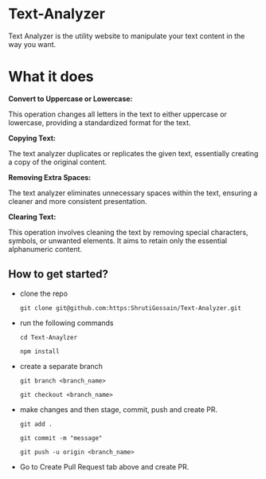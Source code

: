 # Text-Analyzer

Text Analyzer is the utility website to manipulate your text content in the way you want.

# What it does

<strong>Convert to Uppercase or Lowercase:</strong>

This operation changes all letters in the text to either uppercase or lowercase, providing a standardized format for the text.

<Strong>Copying Text:</strong>

The text analyzer duplicates or replicates the given text, essentially creating a copy of the original content.

<strong>Removing Extra Spaces:</strong>

The text analyzer eliminates unnecessary spaces within the text, ensuring a cleaner and more consistent presentation.

<strong>Clearing Text:</strong>

This operation involves cleaning the text by removing special characters, symbols, or unwanted elements. It aims to retain only the essential alphanumeric content.

## How to get started?
- clone the repo 

   ```
   git clone git@github.com:https:ShrutiGossain/Text-Analyzer.git
   ```
- run the following commands

   ```
   cd Text-Anaylzer
   ``` 

   ```
   npm install
   ``` 
- create a separate branch

   ```
   git branch <branch_name>
   ```

   ```
   git checkout <branch_name>
   ``` 
- make changes and then stage, commit, push and create PR.

   ```
   git add .
   ``` 

   ```
   git commit -m "message"
   ```

   ```
   git push -u origin <branch_name>
   ``` 

- Go to Create Pull Request tab above and create PR.
